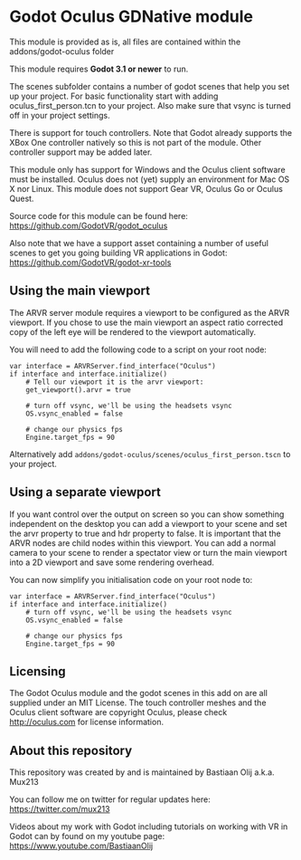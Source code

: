 # Godot Oculus GDNative module
This module is provided as is, all files are contained within the addons/godot-oculus folder

This module requires **Godot 3.1 or newer** to run.

The scenes subfolder contains a number of godot scenes that help you set up your project.
For basic functionality start with adding oculus_first_person.tcn to your project.
Also make sure that vsync is turned off in your project settings.

There is support for touch controllers. Note that Godot already supports the XBox One controller natively so this is not part of the module. Other controller support may be added later.

This module only has support for Windows and the Oculus client software must be installed.
Oculus does not (yet) supply an environment for Mac OS X nor Linux.
This module does not support Gear VR, Oculus Go or Oculus Quest.

Source code for this module can be found here:
https://github.com/GodotVR/godot_oculus

Also note that we have a support asset containing a number of useful scenes to get you going building VR applications in Godot:
https://github.com/GodotVR/godot-xr-tools

Using the main viewport
-----------------------
The ARVR server module requires a viewport to be configured as the ARVR viewport. If you chose to use the main viewport an aspect ratio corrected copy of the left eye will be rendered to the viewport automatically.

You will need to add the following code to a script on your root node:

```
var interface = ARVRServer.find_interface("Oculus")
if interface and interface.initialize()
	# Tell our viewport it is the arvr viewport:
	get_viewport().arvr = true

	# turn off vsync, we'll be using the headsets vsync
	OS.vsync_enabled = false

	# change our physics fps
	Engine.target_fps = 90
```

Alternatively add `addons/godot-oculus/scenes/oculus_first_person.tscn` to your project.

Using a separate viewport
-------------------------
If you want control over the output on screen so you can show something independent on the desktop you can add a viewport to your scene and set the arvr property to true and hdr property to false. It is important that the ARVR nodes are child nodes within this viewport. You can add a normal camera to your scene to render a spectator view or turn the main viewport into a 2D viewport and save some rendering overhead.

You can now simplify you initialisation code on your root node to:

```
var interface = ARVRServer.find_interface("Oculus")
if interface and interface.initialize()
	# turn off vsync, we'll be using the headsets vsync
	OS.vsync_enabled = false

	# change our physics fps
	Engine.target_fps = 90
```

Licensing
---------
The Godot Oculus module and the godot scenes in this add on are all supplied under an MIT License.
The touch controller meshes and the Oculus client software are copyright Oculus, please check http://oculus.com for license information.

About this repository
---------------------
This repository was created by and is maintained by Bastiaan Olij a.k.a. Mux213

You can follow me on twitter for regular updates here:
https://twitter.com/mux213

Videos about my work with Godot including tutorials on working with VR in Godot can by found on my youtube page:
https://www.youtube.com/BastiaanOlij
